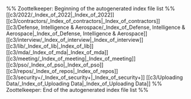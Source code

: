 %% Zoottelkeeper: Beginning of the autogenerated index file list  %%
 [[c3/2022/_Index_of_2022|_Index_of_2022]]
 [[c3/contractors/_Index_of_contractors|_Index_of_contractors]]
 [[c3/Defense, Intelligence & Aerospace/_Index_of_Defense, Intelligence & Aerospace|_Index_of_Defense, Intelligence & Aerospace]]
 [[c3/interview/_Index_of_interview|_Index_of_interview]]
 [[c3/lib/_Index_of_lib|_Index_of_lib]]
 [[c3/mda/_Index_of_mda|_Index_of_mda]]
 [[c3/meeting/_Index_of_meeting|_Index_of_meeting]]
 [[c3/pso/_Index_of_pso|_Index_of_pso]]
 [[c3/repos/_Index_of_repos|_Index_of_repos]]
 [[c3/security+/_Index_of_security+|_Index_of_security+]]
 [[c3/Uploading Data/_Index_of_Uploading Data|_Index_of_Uploading Data]]
%% Zoottelkeeper: End of the autogenerated index file list  %%
